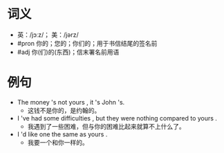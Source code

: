 # 词义
- 英：/jɔːz/； 美：/jərz/
- #pron 你的；您的；你们的；用于书信结尾的签名前
- #adj 你(们)的(东西)；信末署名前用语
# 例句
- The money 's not yours , it 's John 's.
	- 这钱不是你的，是约翰的。
- I 've had some difficulties , but they were nothing compared to yours .
	- 我遇到了一些困难，但与你的困难比起来就算不上什么了。
- I 'd like one the same as yours .
	- 我要一个和你一样的。
